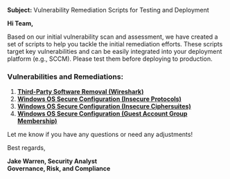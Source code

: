 **Subject:** Vulnerability Remediation Scripts for Testing and Deployment

**Hi Team,**

Based on our initial vulnerability scan and assessment, we have created a set of scripts to help you tackle the initial remediation efforts. These scripts target key vulnerabilities and can be easily integrated into your deployment platform (e.g., SCCM). Please test them before deploying to production.

### Vulnerabilities and Remediations:
1. [**Third-Party Software Removal (Wireshark)**](https://github.com/Jake-Warren/misc/blob/main/Third-Party%20Software%20Removal%20(Wireshark))
2. [**Windows OS Secure Configuration (Insecure Protocols)**](https://github.com/Jake-Warren/misc/blob/main/Windows%20OS%20Secure%20Configuration%20(Insecure%20Protocols))
3. [**Windows OS Secure Configuration (Insecure Ciphersuites)**](https://github.com/joshmadakor1/lognpacific-public/blob/main/automation/toggle-cipher-suites.ps1)
4. [**Windows OS Secure Configuration (Guest Account Group Membership)**](https://github.com/joshmadakor1/lognpacific-public/blob/main/automation/toggle-guest-local-administrators.ps1)

Let me know if you have any questions or need any adjustments!

Best regards,

**Jake Warren, Security Analyst**<br/>
**Governance, Risk, and Compliance**
